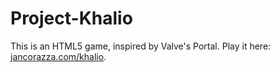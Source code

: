 Project-Khalio
==============

This is an HTML5 game, inspired by Valve's Portal. Play it here: [jancorazza.com/khalio](http://jancorazza.com/khalio).
